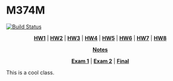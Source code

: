 # M374M

[![Build Status](https://travis-ci.org/hershal/m374m.svg?branch=master)](https://travis-ci.org/hershal/m374m)

<p align="center">
<b><a href="http://r2labs.us/static/m374m/hw1.pdf">HW1</a></b>
|
<b><a href="http://r2labs.us/static/m374m/hw2.pdf">HW2</a></b>
|
<b><a href="http://r2labs.us/static/m374m/hw3.pdf">HW3</a></b>
|
<b><a href="http://r2labs.us/static/m374m/hw4.pdf">HW4</a></b>
|
<b><a href="http://r2labs.us/static/m374m/hw5.pdf">HW5</a></b>
|
<b><a href="http://r2labs.us/static/m374m/hw6.pdf">HW6</a></b>
|
<b><a href="http://r2labs.us/static/m374m/hw7.pdf">HW7</a></b>
|
<b><a href="http://r2labs.us/static/m374m/hw8.pdf">HW8</a></b>

<p align="center">
<b><a href="http://r2labs.us/static/m374m/notes.pdf">Notes</a></b>
</p>

<p align="center">
<b><a href="http://r2labs.us/static/m374m/exam-1-cheat-sheet.pdf">Exam 1</a></b>
|
<b><a href="http://r2labs.us/static/m374m/exam-2-cheat-sheet.pdf">Exam 2</a></b>
|
<b><a href="http://r2labs.us/static/m374m/final-cheat-sheet.pdf">Final</a></b>
</p>

This is a cool class.
